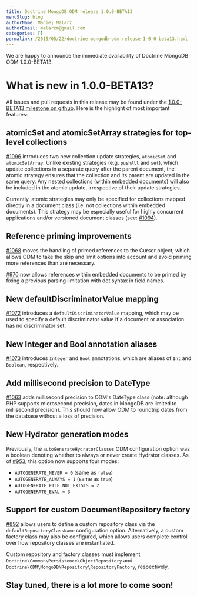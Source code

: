 ```yaml
---
title: Doctrine MongoDB ODM release 1.0.0-BETA13
menuSlug: blog
authorName: Maciej Malarz
authorEmail: malarzm@gmail.com
categories: []
permalink: /2015/05/22/doctrine-mongodb-odm-release-1-0-0-beta13.html
---
```

We are happy to announce the immediate availability of Doctrine MongoDB
ODM 1.0.0-BETA13.

What is new in 1.0.0-BETA13?
============================

All issues and pull requests in this release may be found under the
[1.0.0-BETA13 milestone on
github](https://github.com/doctrine/mongodb-odm/issues?q=milestone%3A1.0.0-BETA13).
Here is the highlight of most important features:

atomicSet and atomicSetArray strategies for top-level collections
-----------------------------------------------------------------

[\#1096](https://github.com/doctrine/mongodb-odm/pull/1096) introduces
two new collection update strategies, `atomicSet` and `atomicSetArray`.
Unlike existing strategies (e.g. `pushAll` and `set`), which update
collections in a separate query after the parent document, the atomic
strategy ensures that the collection and its parent are updated in the
same query. Any nested collections (within embedded documents) will also
be included in the atomic update, irrespective of their update
strategies.

Currently, atomic strategies may only be specified for collections
mapped directly in a document class (i.e. not collections within
embedded documents). This strategy may be especially useful for highly
concurrent applications and/or versioned document classes (see:
[\#1094](https://github.com/doctrine/mongodb-odm/pull/1094)).

Reference priming improvements
------------------------------

[\#1068](https://github.com/doctrine/mongodb-odm/pull/1068) moves the
handling of primed references to the Cursor object, which allows ODM to
take the skip and limit options into account and avoid priming more
references than are necessary.

[\#970](https://github.com/doctrine/mongodb-odm/pull/970) now allows
references within embedded documents to be primed by fixing a previous
parsing limitation with dot syntax in field names.

New defaultDiscriminatorValue mapping
-------------------------------------

[\#1072](https://github.com/doctrine/mongodb-odm/pull/1072) introduces
a `defaultDiscriminatorValue` mapping, which may be used to specify a
default discriminator value if a document or association has no
discriminator set.

New Integer and Bool annotation aliases
---------------------------------------

[\#1073](https://github.com/doctrine/mongodb-odm/pull/1073) introduces
`Integer` and `Bool` annotations, which are aliases of `Int` and
`Boolean`, respectively.

Add millisecond precision to DateType
-------------------------------------

[\#1063](https://github.com/doctrine/mongodb-odm/pull/1063) adds
millisecond precision to ODM's DateType class (note: although PHP
supports microsecond precision, dates in MongoDB are limited to
millisecond precision). This should now allow ODM to roundtrip dates
from the database without a loss of precision.

New Hydrator generation modes
-----------------------------

Previously, the `autoGenerateHydratorClasses` ODM configuration option
was a boolean denoting whether to always or never create Hydrator
classes. As of
[\#953](https://github.com/doctrine/mongodb-odm/pull/953), this option
now supports four modes:

-   `AUTOGENERATE_NEVER = 0` (same as `false`)
-   `AUTOGENERATE_ALWAYS = 1` (same as `true`)
-   `AUTOGENERATE_FILE_NOT_EXISTS = 2`
-   `AUTOGENERATE_EVAL = 3`

Support for custom DocumentRepository factory
---------------------------------------------

[\#892](https://github.com/doctrine/mongodb-odm/pull/892) allows users
to define a custom repository class via the `defaultRepositoryClassName`
configuration option. Alternatively, a custom factory class may also be
configured, which allows users complete control over how repository
classes are instantiated.

Custom repository and factory classes must implement
`Doctrine\Common\Persistence\ObjectRepository` and
`Doctrine\ODM\MongoDB\Repository\RepositoryFactory`, respectively.

Stay tuned, there is a lot more to come soon!
---------------------------------------------
